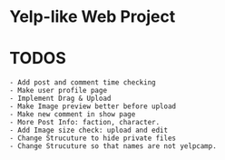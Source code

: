 # Yelp-like Web Project

# TODOS
    - Add post and comment time checking
    - Make user profile page
    - Implement Drag & Upload
    - Make Image preview better before upload
    - Make new comment in show page
    - More Post Info: faction, character.
    - Add Image size check: upload and edit
    - Change Strucuture to hide private files
    - Change Strucuture so that names are not yelpcamp.
    